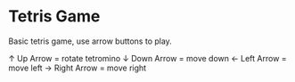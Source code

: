 # Tetris Game

Basic tetris game, use arrow buttons to play.

↑ Up Arrow = rotate tetromino
↓ Down Arrow = move down
← Left Arrow = move left
→ Right Arrow =  move right


